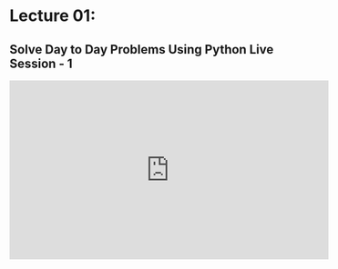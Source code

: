 # Lecture 01: 
## Solve Day to Day Problems Using Python Live Session - 1

<iframe width="560" height="315" src="https://www.youtube.com/embed/Eh_6QE6lcPM" title="YouTube video player" frameborder="0" allow="accelerometer; autoplay; clipboard-write; encrypted-media; gyroscope; picture-in-picture" allowfullscreen></iframe>
